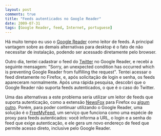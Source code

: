 ```yaml
---
layout: post
comments: true
title: "Feeds autenticados no Google Reader"
date: 2009-07-31
tags: [Google Reader, feed, Internet, portuguese]
---
```

Há muito tempo eu uso o [Google Reader](http://www.google.com.br/reader/) como leitor de feeds. A principal vantagem sobre as demais alternativas para desktop é o fato de não necessitar de instalação, podendo ser acessado diretamente pelo browser.

Outro dia, tentei cadastrar o feed do [Twitter](http://twitter.com/) no Google Reader, e recebi a seguinte mensagem: "Sorry, an unexpected condition has occurred which is preventing Google Reader from fulfilling the request". Tentei acessar o feed diretamente no Firefox, e, após solicitação de login e senha, os feeds apareceram normalmente. Após uma rápida pesquisa, descobri que o Google Reader não suporta feeds autenticados, o que é o caso do Twitter.

Uma das alternativas a este problema seria utilizar um leitor de feeds que suporta autenticação, como a extensão [NewsFox](http://newsfox.mozdev.org/) para Firefox ou [algum outro](http://getsatisfaction.com/twitter/topics/rss_feeds_down#reply_510009). Porém, para poder continuar utilizando o Google Reader, uma solução é o [FreeMyFeed](http://freemyfeed.com/), um serviço que funciona como uma espécie de proxy para feeds autenticados: você informa a URL, o login e a senha do feed que exige autenticação, e ele gera um novo endereço de feed que permite acesso direto, inclusive pelo Google Reader.

